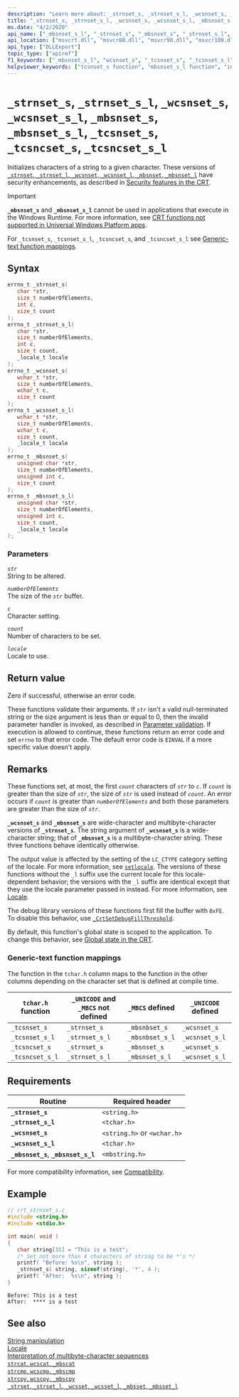 ```yaml
---
description: "Learn more about: _strnset_s, _strnset_s_l, _wcsnset_s, _wcsnset_s_l, _mbsnset_s, _mbsnset_s_l"
title: "_strnset_s, _strnset_s_l, _wcsnset_s, _wcsnset_s_l, _mbsnset_s, _mbsnset_s_l, _tcsnset_s, _tcsncset_s, _tcsncset_s_l"
ms.date: "4/2/2020"
api_name: ["_mbsnset_s_l", "_strnset_s", "_mbsnset_s", "_strnset_s_l", "_wcsnset_s_l", "_wcsnset_s", "_o__mbsnset_s", "_o__mbsnset_s_l", "_o__strnset_s", "_o__wcsnset_s", "_tcsncset_s", "_tcsncset_s_l", "_tcsnset_s"]
api_location: ["msvcrt.dll", "msvcr80.dll", "msvcr90.dll", "msvcr100.dll", "msvcr100_clr0400.dll", "msvcr110.dll", "msvcr110_clr0400.dll", "msvcr120.dll", "msvcr120_clr0400.dll", "ucrtbase.dll", "api-ms-win-crt-multibyte-l1-1-0.dll", "api-ms-win-crt-string-l1-1-0.dll", "ntoskrnl.exe"]
api_type: ["DLLExport"]
topic_type: ["apiref"]
f1_keywords: ["_mbsnset_s_l", "wcsnset_s", "_tcsnset_s", "_tcsnset_s_l", "_wcsnset_s", "_mbsnset_s", "_wcsnset_s_l", "_strnset_s_l", "strnset_s_l", "_strnset_s", "strnset_s", "mbsnset_s_l", "mbsnset_s", "wcsnset_s_l", "_tcsncset_s", "_tcsncset_s_l"]
helpviewer_keywords: ["tcsnset_s function", "mbsnset_s_l function", "initializing characters", "wcsnset_s function", "mbsnset_s function", "_tcsnset_s function", "_tcsnset_s_l function", "_strnset_s_l function", "_mbsnset_s function", "strnset_s_l function", "_strnset_s function", "tcsnset_s_l function", "_mbsnset_s_l function", "strnset_s function", "_wcsnset_s function", "_tcsncset_s function", "_tcsncset_s_l function"]
---
```

# `_strnset_s`, `_strnset_s_l`, `_wcsnset_s`, `_wcsnset_s_l`, `_mbsnset_s`, `_mbsnset_s_l`, `_tcsnset_s`, `_tcsncset_s`, `_tcsncset_s_l`

Initializes characters of a string to a given character. These versions of [`_strnset`, `_strnset_l`, `_wcsnset`, `_wcsnset_l`, `_mbsnset`, `_mbsnset_l`](strnset-strnset-l-wcsnset-wcsnset-l-mbsnset-mbsnset-l.md) have security enhancements, as described in [Security features in the CRT](../security-features-in-the-crt.md).

> [!IMPORTANT]
> **`_mbsnset_s`** and **`_mbsnset_s_l`** cannot be used in applications that execute in the Windows Runtime. For more information, see [CRT functions not supported in Universal Windows Platform apps](../../cppcx/crt-functions-not-supported-in-universal-windows-platform-apps.md).

For `_tcsnset_s`, `_tcsnset_s_l`, `_tcsncset_s`, and `_tcsncset_s_l` see [Generic-text function mappings](#generic-text-routine-mappings).

## Syntax

```C
errno_t _strnset_s(
   char *str,
   size_t numberOfElements,
   int c,
   size_t count
);
errno_t _strnset_s_l(
   char *str,
   size_t numberOfElements,
   int c,
   size_t count,
   _locale_t locale
);
errno_t _wcsnset_s(
   wchar_t *str,
   size_t numberOfElements,
   wchar_t c,
   size_t count
);
errno_t _wcsnset_s_l(
   wchar_t *str,
   size_t numberOfElements,
   wchar_t c,
   size_t count,
   _locale_t locale
);
errno_t _mbsnset_s(
   unsigned char *str,
   size_t numberOfElements,
   unsigned int c,
   size_t count
);
errno_t _mbsnset_s_l(
   unsigned char *str,
   size_t numberOfElements,
   unsigned int c,
   size_t count,
   _locale_t locale
);
```

### Parameters

*`str`*\
String to be altered.

*`numberOfElements`*\
The size of the *`str`* buffer.

*`c`*\
Character setting.

*`count`*\
Number of characters to be set.

*`locale`*\
Locale to use.

## Return value

Zero if successful, otherwise an error code.

These functions validate their arguments. If *`str`* isn't a valid null-terminated string or the size argument is less than or equal to 0, then the invalid parameter handler is invoked, as described in [Parameter validation](../parameter-validation.md). If execution is allowed to continue, these functions return an error code and set `errno` to that error code. The default error code is `EINVAL` if a more specific value doesn't apply.

## Remarks

These functions set, at most, the first *`count`* characters of *`str`* to *`c`*. If *`count`* is greater than the size of *`str`*, the size of *`str`* is used instead of *`count`*. An error occurs if *`count`* is greater than *`numberOfElements`* and both those parameters are greater than the size of *`str`*.

**`_wcsnset_s`** and **`_mbsnset_s`** are wide-character and multibyte-character versions of **`_strnset_s`**. The string argument of **`_wcsnset_s`** is a wide-character string; that of **`_mbsnset_s`** is a multibyte-character string. These three functions behave identically otherwise.

The output value is affected by the setting of the `LC_CTYPE` category setting of the locale. For more information, see [`setlocale`](setlocale-wsetlocale.md). The versions of these functions without the `_l` suffix use the current locale for this locale-dependent behavior; the versions with the `_l` suffix are identical except that they use the locale parameter passed in instead. For more information, see [Locale](../locale.md).

The debug library versions of these functions first fill the buffer with `0xFE`. To disable this behavior, use [`_CrtSetDebugFillThreshold`](crtsetdebugfillthreshold.md).

By default, this function's global state is scoped to the application. To change this behavior, see [Global state in the CRT](../global-state.md).

### Generic-text function mappings

The function in the `tchar.h` column maps to the function in the other columns depending on the character set that is defined at compile time.

| `tchar.h` function | `_UNICODE` and `_MBCS` not defined | `_MBCS` defined | `_UNICODE` defined |
|---|---|---|---|
| `_tcsnset_s` | `_strnset_s` | `_mbsnbset_s` | `_wcsnset_s` |
| `_tcsnset_s_l` | `_strnset_s_l` | `_mbsnbset_s_l` | `_wcsnset_s_l` |
| `_tcsncset_s` | `_strnset_s` | `_mbsnset_s` | `_wcsnset_s` |
| `_tcsncset_s_l` | `_strnset_s_l` | `_mbsnset_s_l` | `_wcsnset_s_l` |

## Requirements

| Routine | Required header |
|---|---|
| **`_strnset_s`** | `<string.h>` |
| **`_strnset_s_l`** | `<tchar.h>` |
| **`_wcsnset_s`** | `<string.h>` or `<wchar.h>` |
| **`_wcsnset_s_l`** | `<tchar.h>` |
| **`_mbsnset_s`**, **`_mbsnset_s_l`** | `<mbstring.h>` |

For more compatibility information, see [Compatibility](../compatibility.md).

## Example

```C
// crt_strnset_s.c
#include <string.h>
#include <stdio.h>

int main( void )
{
   char string[15] = "This is a test";
   /* Set not more than 4 characters of string to be *'s */
   printf( "Before: %s\n", string );
   _strnset_s( string, sizeof(string), '*', 4 );
   printf( "After:  %s\n", string );
}
```

```Output
Before: This is a test
After:  **** is a test
```

## See also

[String manipulation](../string-manipulation-crt.md)\
[Locale](../locale.md)\
[Interpretation of multibyte-character sequences](../interpretation-of-multibyte-character-sequences.md)\
[`strcat`, `wcscat`, `_mbscat`](strcat-wcscat-mbscat.md)\
[`strcmp`, `wcscmp`, `_mbscmp`](strcmp-wcscmp-mbscmp.md)\
[`strcpy`, `wcscpy`, `_mbscpy`](strcpy-wcscpy-mbscpy.md)\
[`_strset`, `_strset_l`, `_wcsset`, `_wcsset_l`, `_mbsset`, `_mbsset_l`](strset-strset-l-wcsset-wcsset-l-mbsset-mbsset-l.md)
